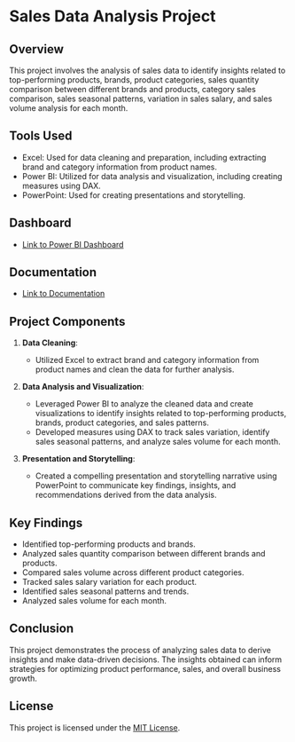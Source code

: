 # Sales Data Analysis Project

## Overview
This project involves the analysis of sales data to identify insights related to top-performing products, brands, product categories, sales quantity comparison between different brands and products, category sales comparison, sales seasonal patterns, variation in sales salary, and sales volume analysis for each month.

## Tools Used
- Excel: Used for data cleaning and preparation, including extracting brand and category information from product names.
- Power BI: Utilized for data analysis and visualization, including creating measures using DAX.
- PowerPoint: Used for creating presentations and storytelling.

## Dashboard
- [Link to Power BI Dashboard](https://app.powerbi.com/view?r=eyJrIjoiZDhhYzg1YjItMmIxMS00NWVhLWE3YjItNTllNGI1ZDdhM2IwIiwidCI6ImRmODY3OWNkLWE4MGUtNDVkOC05OWFjLWM4M2VkN2ZmOTVhMCJ9)

## Documentation
- [Link to Documentation](https://www.canva.com/design/DAFyk0aKuKY/yL45FwBzoeQK_ZzDBsaJAg/view?utm_content=DAFyk0aKuKY&utm_campaign=designshare&utm_medium=link&utm_source=viewer)

## Project Components
1. **Data Cleaning**: 
   - Utilized Excel to extract brand and category information from product names and clean the data for further analysis.

2. **Data Analysis and Visualization**:
   - Leveraged Power BI to analyze the cleaned data and create visualizations to identify insights related to top-performing products, brands, product categories, and sales patterns.
   - Developed measures using DAX to track sales variation, identify sales seasonal patterns, and analyze sales volume for each month.

3. **Presentation and Storytelling**:
   - Created a compelling presentation and storytelling narrative using PowerPoint to communicate key findings, insights, and recommendations derived from the data analysis.

## Key Findings
- Identified top-performing products and brands.
- Analyzed sales quantity comparison between different brands and products.
- Compared sales volume across different product categories.
- Tracked sales salary variation for each product.
- Identified sales seasonal patterns and trends.
- Analyzed sales volume for each month.

## Conclusion
This project demonstrates the process of analyzing sales data to derive insights and make data-driven decisions. The insights obtained can inform strategies for optimizing product performance, sales, and overall business growth.

## License
This project is licensed under the [MIT License](LICENSE).
